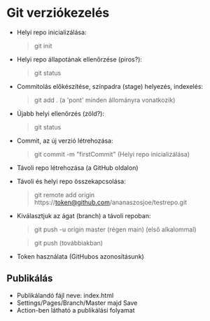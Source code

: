 # Git verziókezelés

- Helyi repo inicializálása:
    > git init
- Helyi repo állapotának ellenőrzése (piros?):
    > git status
- Commitolás előkészítése, színpadra (stage) helyezés, indexelés:
    > git add . (a 'pont' minden állományra vonatkozik)
- Újabb helyi ellenőrzés (zöld?):
    >git status
- Commit, az új verzió létrehozása:
    > git commit -m "firstCommit" (Helyi repo inicializálása)
- Távoli repo létrehozása (a GitHub oldalon)
- Távoli és helyi repo összekapcsolása:
    > git remote add origin https://token@github.com/ananaszosjoe/testrepo.git
- Kiválasztjuk az ágat (branch) a távoli repoban:
    > git push -u origin master (régen main) (első alkalommal)

    > git push (továbbiakban)
- Token használata (GitHubos azonosításunk)

## Publikálás

- Publikálandó fájl neve: index.html
- Settings/Pages/Branch/Master majd Save
- Action-ben látható a publikálási folyamat